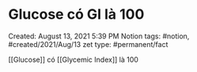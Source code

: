 ---
---

# Glucose có GI là 100

Created: August 13, 2021 5:39 PM
Notion tags: #notion, #created/2021/Aug/13
zet type: #permanent/fact

[[Glucose]] có [[Glycemic Index]] là 100